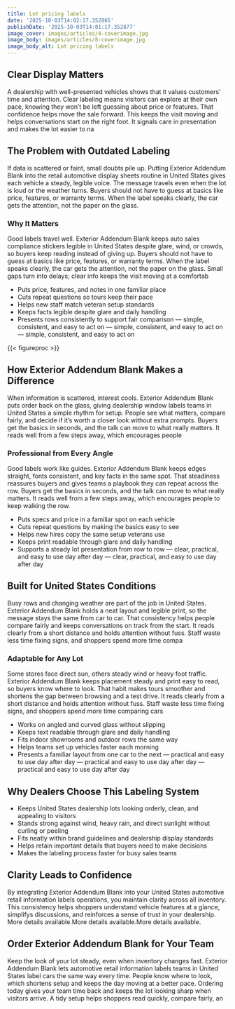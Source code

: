 ```yaml
---
title: Lot pricing labels
date: '2025-10-03T14:02:17.352865'
publishDate: '2025-10-03T14:01:17.352877'
image_cover: images/articles/4-coverimage.jpg
image_body: images/articles/8-coverimage.jpg
image_body_alt: Lot pricing labels
---
```



## Clear Display Matters
A dealership with well-presented vehicles shows that it values customers’ time and attention. Clear labeling means visitors can explore at their own pace, knowing they won’t be left guessing about price or features. That confidence helps move the sale forward. This keeps the visit moving and helps conversations start on the right foot. It signals care in presentation and makes the lot easier to na

## The Problem with Outdated Labeling
If data is scattered or faint, small doubts pile up. Putting Exterior Addendum Blank into the retail automotive display sheets routine in United States gives each vehicle a steady, legible voice. The message travels even when the lot is loud or the weather turns. Buyers should not have to guess at basics like price, features, or warranty terms. When the label speaks clearly, the car gets the attention, not the paper on the glass.

### Why It Matters
Good labels travel well. Exterior Addendum Blank keeps auto sales compliance stickers legible in United States despite glare, wind, or crowds, so buyers keep reading instead of giving up. Buyers should not have to guess at basics like price, features, or warranty terms. When the label speaks clearly, the car gets the attention, not the paper on the glass. Small gaps turn into delays; clear info keeps the visit moving at a comfortab

- Puts price, features, and notes in one familiar place
- Cuts repeat questions so tours keep their pace
- Helps new staff match veteran setup standards
- Keeps facts legible despite glare and daily handling
- Presents rows consistently to support fair comparison — simple, consistent, and easy to act on — simple, consistent, and easy to act on — simple, consistent, and easy to act on

{{< figureproc >}}

## How Exterior Addendum Blank Makes a Difference
When information is scattered, interest cools. Exterior Addendum Blank puts order back on the glass, giving dealership window labels teams in United States a simple rhythm for setup. People see what matters, compare fairly, and decide if it’s worth a closer look without extra prompts.  Buyers get the basics in seconds, and the talk can move to what really matters.  It reads well from a few steps away, which encourages people

### Professional from Every Angle
Good labels work like guides. Exterior Addendum Blank keeps edges straight, fonts consistent, and key facts in the same spot. That steadiness reassures buyers and gives teams a playbook they can repeat across the row.  Buyers get the basics in seconds, and the talk can move to what really matters.  It reads well from a few steps away, which encourages people to keep walking the row.

- Puts specs and price in a familiar spot on each vehicle
- Cuts repeat questions by making the basics easy to see
- Helps new hires copy the same setup veterans use
- Keeps print readable through glare and daily handling
- Supports a steady lot presentation from row to row — clear, practical, and easy to use day after day — clear, practical, and easy to use day after day

## Built for United States Conditions
Busy rows and changing weather are part of the job in United States. Exterior Addendum Blank holds a neat layout and legible print, so the message stays the same from car to car. That consistency helps people compare fairly and keeps conversations on track from the start. It reads clearly from a short distance and holds attention without fuss. Staff waste less time fixing signs, and shoppers spend more time compa

### Adaptable for Any Lot
Some stores face direct sun, others steady wind or heavy foot traffic. Exterior Addendum Blank keeps placement steady and print easy to read, so buyers know where to look. That habit makes tours smoother and shortens the gap between browsing and a test drive. It reads clearly from a short distance and holds attention without fuss. Staff waste less time fixing signs, and shoppers spend more time comparing cars

- Works on angled and curved glass without slipping
- Keeps text readable through glare and daily handling
- Fits indoor showrooms and outdoor rows the same way
- Helps teams set up vehicles faster each morning
- Presents a familiar layout from one car to the next — practical and easy to use day after day — practical and easy to use day after day — practical and easy to use day after day

## Why Dealers Choose This Labeling System
- Keeps United States dealership lots looking orderly, clean, and appealing to visitors
- Stands strong against wind, heavy rain, and direct sunlight without curling or peeling
- Fits neatly within brand guidelines and dealership display standards
- Helps retain important details that buyers need to make decisions
- Makes the labeling process faster for busy sales teams

## Clarity Leads to Confidence
By integrating Exterior Addendum Blank into your United States automotive retail information labels operations, you maintain clarity across all inventory. This consistency helps shoppers understand vehicle features at a glance, simplifys discussions, and reinforces a sense of trust in your dealership. More details available.More details available.More details available.

## Order Exterior Addendum Blank for Your Team
Keep the look of your lot steady, even when inventory changes fast. Exterior Addendum Blank lets automotive retail information labels teams in United States label cars the same way every time. People know where to look, which shortens setup and keeps the day moving at a better pace.  Ordering today gives your team time back and keeps the lot looking sharp when visitors arrive.  A tidy setup helps shoppers read quickly, compare fairly, an
